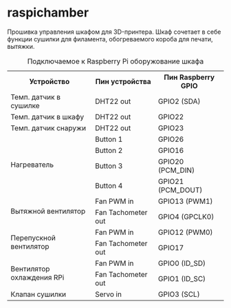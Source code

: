 # raspichamber

Прошивка управления шкафом для 3D-принтера.
Шкаф сочетает в себе функции сушилки для филамента, обогреваемого короба для печати, вытяжки.

<table>
    <caption>Подключаемое к Raspberry Pi оборужование шкафа</caption>
    <tr>
        <th>Устройство</th>
        <th>Пин устройства</th>
        <th>Пин Raspberry GPIO</th>
    </tr>
    <tr>
        <td>Темп. датчик в сушилке</td>
        <td>DHT22 out</td>
        <td>GPIO2 (SDA)</td>
    </tr>
    <tr>
        <td>Темп. датчик в шкафу</td>
        <td>DHT22 out</td>
        <td>GPIO22</td>
    </tr>
    <tr>
        <td>Темп. датчик снаружи</td>
        <td>DHT22 out</td>
        <td>GPIO23</td>
    </tr>
    <tr>
        <td rowspan="4">Нагреватель</td>
        <td>Button 1</td>
        <td>GPIO26</td>
    </tr>
    <tr>
        <td>Button 2</td>
        <td>GPIO16</td>
    </tr>
    <tr>
        <td>Button 3</td>
        <td>GPIO20 (PCM_DIN)</td>
    </tr>
    <tr>
        <td>Button 4</td>
        <td>GPIO21 (PCM_DOUT)</td>
    </tr>
    <tr>
        <td rowspan="2">Вытяжной вентилятор</td>
        <td>Fan PWM in</td>
        <td>GPIO13 (PWM1)</td>
    </tr>
    <tr>
        <td>Fan Tachometer out</td>
        <td>GPIO4 (GPCLK0)</td>
    </tr>
    <tr>
        <td rowspan="2">Перепускной вентилятор</td>
        <td>Fan PWM in</td>
        <td>GPIO12 (PWM0)</td>
    </tr>
    <tr>
        <td>Fan Tachometer out</td>
        <td>GPIO17</td>
    </tr>
    <tr>
        <td rowspan="2">Вентилятор охлаждения RPi</td>
        <td>Fan PWM in</td>
        <td>GPIO0 (ID_SD)</td>
    </tr>
    <tr>
        <td>Fan Tachometer out</td>
        <td>GPIO1 (ID_SC)</td>
    </tr>
    <tr>
        <td>Клапан сушилки</td>
        <td>Servo in</td>
        <td>GPIO3 (SCL)</td>
    </tr>
</table>